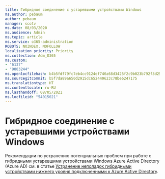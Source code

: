 ```yaml
---
title: Гибридное соединение с устаревшими устройствами Windows
ms.author: pebaum
author: pebaum
manager: scotv
ms.date: 08/03/2020
ms.audience: Admin
ms.topic: article
ms.service: o365-administration
ROBOTS: NOINDEX, NOFOLLOW
localization_priority: Priority
ms.collection: Adm_O365
ms.custom:
- "6137"
- "9003244"
ms.openlocfilehash: b4b5fdf79fc7eb4cc9124ef740a68d3425f2c9b023b792f3d2538a29dd1ad7c2
ms.sourcegitcommit: b5f7da89a650d2915dc652449623c78be6247175
ms.translationtype: HT
ms.contentlocale: ru-RU
ms.lasthandoff: 08/05/2021
ms.locfileid: "54015021"
---
```

# <a name="hybrid-join-with-windows-legacy-devices"></a>Гибридное соединение с устаревшими устройствами Windows

Рекомендации по устранению потенциальных проблем при работе с гибридными устаревшими устройствами Windows Azure Active Directory (Azure AD) см. в статье [Устранение неполадок гибридными устройствами нижнего уровня подключенными к Azure Active Directory](https://docs.microsoft.com/azure/active-directory/devices/troubleshoot-hybrid-join-windows-legacy). 